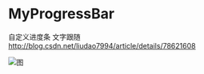 # MyProgressBar
自定义进度条 文字跟随
http://blog.csdn.net/liudao7994/article/details/78621608


![图](http://wx3.sinaimg.cn/large/958c5b69ly1fwns4dbebqg20920ijjsr.gif)

